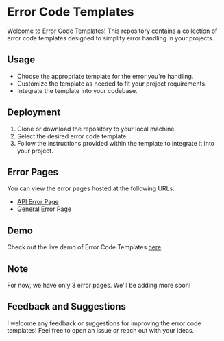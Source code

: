 # Error Code Templates

Welcome to Error Code Templates! This repository contains a collection of error code templates designed to simplify error handling in your projects.

## Usage

- Choose the appropriate template for the error you're handling.
- Customize the template as needed to fit your project requirements.
- Integrate the template into your codebase.

## Deployment

1. Clone or download the repository to your local machine.
2. Select the desired error code template.
3. Follow the instructions provided within the template to integrate it into your project.

## Error Pages

You can view the error pages hosted at the following URLs:
- [API Error Page](https://rachakondadharmendra.info/api/error)
- [General Error Page](https://rachakondadharmendra.info/error)

## Demo

Check out the live demo of Error Code Templates [here](https://rachakondadharmendra.github.io/Error-Code-Templates/).

## Note

For now, we have only 3 error pages. We'll be adding more soon!

## Feedback and Suggestions

I welcome any feedback or suggestions for improving the error code templates! Feel free to open an issue or reach out with your ideas.